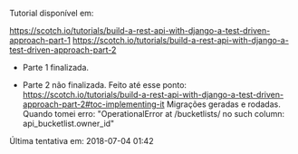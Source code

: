 Tutorial disponível em:

https://scotch.io/tutorials/build-a-rest-api-with-django-a-test-driven-approach-part-1
https://scotch.io/tutorials/build-a-rest-api-with-django-a-test-driven-approach-part-2

- Parte 1 finalizada.

- Parte 2 não finalizada.
	Feito até esse ponto: https://scotch.io/tutorials/build-a-rest-api-with-django-a-test-driven-approach-part-2#toc-implementing-it
	Migrações geradas e rodadas.
	Quando tomei erro:
		"OperationalError at /bucketlists/
		no such column: api_bucketlist.owner_id"

Última tentativa em: 2018-07-04 01:42	